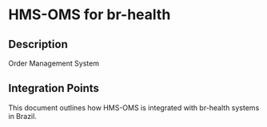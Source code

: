 # HMS-OMS for br-health

## Description

Order Management System

## Integration Points

This document outlines how HMS-OMS is integrated with br-health systems in Brazil.
